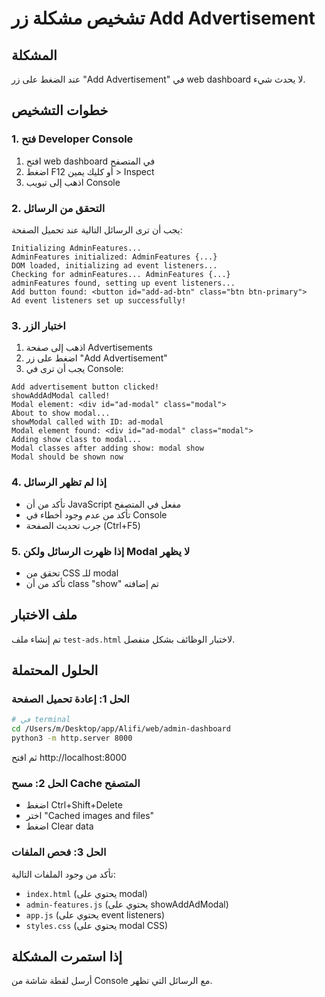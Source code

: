 # تشخيص مشكلة زر Add Advertisement

## المشكلة
عند الضغط على زر "Add Advertisement" في web dashboard لا يحدث شيء.

## خطوات التشخيص

### 1. فتح Developer Console
1. افتح web dashboard في المتصفح
2. اضغط F12 أو كليك يمين > Inspect
3. اذهب إلى تبويب Console

### 2. التحقق من الرسائل
يجب أن ترى الرسائل التالية عند تحميل الصفحة:
```
Initializing AdminFeatures...
AdminFeatures initialized: AdminFeatures {...}
DOM loaded, initializing ad event listeners...
Checking for adminFeatures... AdminFeatures {...}
adminFeatures found, setting up event listeners...
Add button found: <button id="add-ad-btn" class="btn btn-primary">
Ad event listeners set up successfully!
```

### 3. اختبار الزر
1. اذهب إلى صفحة Advertisements
2. اضغط على زر "Add Advertisement"
3. يجب أن ترى في Console:
```
Add advertisement button clicked!
showAddAdModal called!
Modal element: <div id="ad-modal" class="modal">
About to show modal...
showModal called with ID: ad-modal
Modal element found: <div id="ad-modal" class="modal">
Adding show class to modal...
Modal classes after adding show: modal show
Modal should be shown now
```

### 4. إذا لم تظهر الرسائل
- تأكد من أن JavaScript مفعل في المتصفح
- تأكد من عدم وجود أخطاء في Console
- جرب تحديث الصفحة (Ctrl+F5)

### 5. إذا ظهرت الرسائل ولكن Modal لا يظهر
- تحقق من CSS للـ modal
- تأكد من أن class "show" تم إضافته

## ملف الاختبار
تم إنشاء ملف `test-ads.html` لاختبار الوظائف بشكل منفصل.

## الحلول المحتملة

### الحل 1: إعادة تحميل الصفحة
```bash
# في terminal
cd /Users/m/Desktop/app/Alifi/web/admin-dashboard
python3 -m http.server 8000
```
ثم افتح http://localhost:8000

### الحل 2: مسح Cache المتصفح
- اضغط Ctrl+Shift+Delete
- اختر "Cached images and files"
- اضغط Clear data

### الحل 3: فحص الملفات
تأكد من وجود الملفات التالية:
- `index.html` (يحتوي على modal)
- `admin-features.js` (يحتوي على showAddAdModal)
- `app.js` (يحتوي على event listeners)
- `styles.css` (يحتوي على modal CSS)

## إذا استمرت المشكلة
أرسل لقطة شاشة من Console مع الرسائل التي تظهر.
